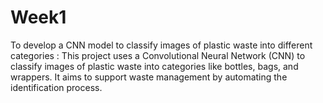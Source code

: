 # Week1
To develop a CNN model to classify images of plastic waste into different categories : This project uses a Convolutional Neural Network (CNN) to classify images of plastic waste into categories like bottles, bags, and wrappers. It aims to support waste management by automating the identification process.
